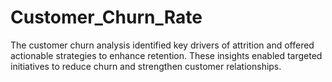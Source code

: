 # Customer_Churn_Rate

The customer churn analysis identified key drivers of attrition and offered actionable strategies to enhance retention. These insights enabled targeted initiatives to reduce churn and strengthen customer relationships.

